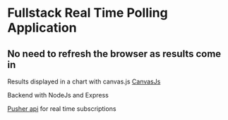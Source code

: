 # Fullstack Real Time Polling Application
## No need to refresh the browser as results come in

Results displayed in a chart with canvas.js [CanvasJs](https://canvasjs.com/)

Backend with NodeJs and Express 

[Pusher api](https://pusher.com/) for real time subscriptions
